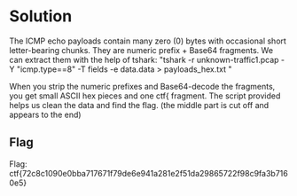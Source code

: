 # Solution
The ICMP echo payloads contain many zero (0) bytes with occasional short letter-bearing chunks. They are numeric prefix + Base64 fragments.
We can extract them with the help of tshark:
"tshark -r unknown-traffic1.pcap -Y "icmp.type==8" -T fields -e data.data > payloads_hex.txt
"

When you strip the numeric prefixes and Base64-decode the fragments, you get small ASCII hex pieces and one ctf{ fragment.
The script provided helps us clean the data and find the flag.
(the middle part is cut off and appears to the end)

## Flag
Flag: ctf{72c8c1090e0bba717671f79de6e941a281e2f51da29865722f98c9fa3b7160e5}
